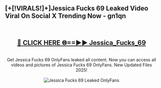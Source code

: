<h2>[+[!VIRALS!]+]Jessica Fucks 69 Leaked Video Viral On Social X Trending Now - gn1qn</h2>
<br>
<div align="center">
<h2><a href="https://libra.edu.pl?Jessica_Fucks_69" rel="nofollow">🔴 CLICK HERE 🌐==►► Jessica_Fucks_69</a></h2>
<br>
Get Jessica Fucks 69 OnlyFans leaked all content. Now you can access all videos and pictures of Jessica Fucks 69 OnlyFans. New Updated Files 2025!
<br>
<br>
<a href="https://libra.edu.pl?Jessica_Fucks_69" rel="nofollow" data-target="animated-image.originalLink"><img src="https://i.ibb.co.com/WyWwxjT/player-gif2.gif" alt="Jessica Fucks 69 Leaked OnlyFans" style="max-width: 100%; display: inline-block;" data-target="animated-image.originalImage"></a>
</div>
<br>